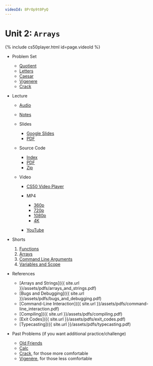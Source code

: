 ```yaml
---
videoId: 8PrOp9t0PyQ
---
```


# Unit 2: ``Arrays``

{% include cs50player.html id=page.videoId %}

-   Problem Set
    -   [Quotient](2-1)
    -   [Letters](2-2)
    -   [Caesar](caesar_c_python)
    -   [Vigenere](vigenère_python)
    -   [Crack](crack)
    
    
-   Lecture
    -   [Audio](https://cdn.cs50.net/2019/fall/lectures/2/lecture2.mp3.download)
    -   [Notes](notes)
    -   Slides
        
        -   [Google Slides](https://docs.google.com/presentation/d/1BPOm4VNOmlOLKzwOHPYR3FXEXLiJbOW3MSKdp1wMNnk/edit?usp=sharing)
        -   [PDF](https://cdn.cs50.net/2019/fall/lectures/2/lecture2.pdf)
        
    -   Source Code
        
        -   [Index](https://cdn.cs50.net/2019/fall/lectures/2/src2/)
        -   [PDF](https://cdn.cs50.net/2019/fall/lectures/2/src2.pdf)
        -   [Zip](https://cdn.cs50.net/2019/fall/lectures/2/src2.zip)
        
    -   Video
        
        -   [CS50 Video Player](https://video.cs50.io/8PrOp9t0PyQ?screen=gCTTN_sINNI)
        -   MP4
            
            -   [360p](https://cdn.cs50.net/2019/fall/lectures/2/lecture2-360p.mp4.download)
            -   [720p](https://cdn.cs50.net/2019/fall/lectures/2/lecture2-720p.mp4.download)
            -   [1080p](https://cdn.cs50.net/2019/fall/lectures/2/lecture2-1080p.mp4.download)
            -   [4K](https://cdn.cs50.net/2019/fall/lectures/2/lecture2-4k.mp4.download)
            
        -   [YouTube](https://youtu.be/8PrOp9t0PyQ)
-   Shorts
    
    1.  [Functions](https://www.youtube.com/embed/b7-0sb-DV84)
    2.  [Arrays](https://www.youtube.com/embed/mISkNAfWl8k)
    3.  [Command Line Arguments](https://www.youtube.com/embed/AI6Ccfno6Pk)
    4.  [Variables and Scope](https://www.youtube.com/embed/GiFbdVGjF9I)
    
-   References
    
    -   [Arrays and Strings]({{ site.url }}/assets/pdfs/arrays_and_strings.pdf)
    -   [Bugs and Debugging]({{ site.url }}/assets/pdfs/bugs_and_debugging.pdf)
    -   [Command-Line Interaction]({{ site.url }}/assets/pdfs/command-line_interaction.pdf)
    -   [Compiling]({{ site.url }}/assets/pdfs/compiling.pdf)
    -   [Exit Codes]({{ site.url }}/assets/pdfs/exit_codes.pdf)
    -   [Typecasting]({{ site.url }}/assets/pdfs/typecasting.pdf)
    
-   Past Problems (if you want additional practice/challenge)
    -   [Old Friends](https://docs.cs50.net/2019/ap/problems/friends/friends.html)
    -   [Calc](https://docs.cs50.net/2019/ap/problems/calc/calc.html)
    -   [Crack](https://docs.cs50.net/2019/ap/problems/crack/crack.html), for those more comfortable
    -   [Vigenère](https://docs.cs50.net/2019/ap/problems/vigenere/vigenere.html), for those less comfortable